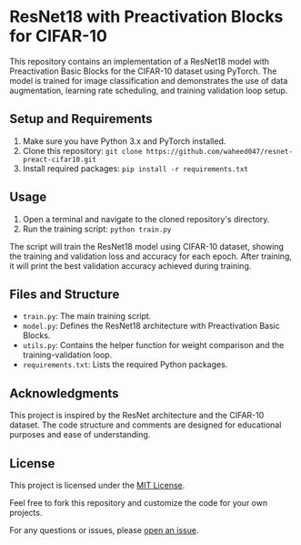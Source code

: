 # ResNet18 with Preactivation Blocks for CIFAR-10

This repository contains an implementation of a ResNet18 model with Preactivation Basic Blocks for the CIFAR-10 dataset using PyTorch. The model is trained for image classification and demonstrates the use of data augmentation, learning rate scheduling, and training validation loop setup.

## Setup and Requirements

1. Make sure you have Python 3.x and PyTorch installed.
2. Clone this repository: `git clone https://github.com/waheed047/resnet-preact-cifar10.git`
3. Install required packages: `pip install -r requirements.txt`

## Usage

1. Open a terminal and navigate to the cloned repository's directory.
2. Run the training script: `python train.py`

The script will train the ResNet18 model using CIFAR-10 dataset, showing the training and validation loss and accuracy for each epoch. After training, it will print the best validation accuracy achieved during training.

## Files and Structure

- `train.py`: The main training script.
- `model.py`: Defines the ResNet18 architecture with Preactivation Basic Blocks.
- `utils.py`: Contains the helper function for weight comparison and the training-validation loop.
- `requirements.txt`: Lists the required Python packages.

## Acknowledgments

This project is inspired by the ResNet architecture and the CIFAR-10 dataset. The code structure and comments are designed for educational purposes and ease of understanding.

## License

This project is licensed under the [MIT License](LICENSE).

Feel free to fork this repository and customize the code for your own projects.

For any questions or issues, please [open an issue](https://github.com/your-username/resnet-preact-cifar10/issues).

